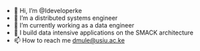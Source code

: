 - 👋 Hi, I’m @Ideveloperke
- 👀 I’m a distributed systems engineer
- 🌱 I’m currently working as a data engineer
- 💞️ I build data intensive applications on the SMACK architecture
- 📫 How to reach me dmule@usiu.ac.ke

<!---
Ideveloperke/Ideveloperke is a ✨ special ✨ repository because its `README.md` (this file) appears on your GitHub profile.
You can click the Preview link to take a look at your changes.
--->
